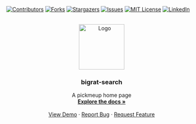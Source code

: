<div id="top"></div>

[![Contributors][contributors-shield]][contributors-url]
[![Forks][forks-shield]][forks-url]
[![Stargazers][stars-shield]][stars-url]
[![Issues][issues-shield]][issues-url]
[![MIT License][license-shield]][license-url]
[![LinkedIn][linkedin-shield]][linkedin-url]



<!-- PROJECT LOGO -->
<br />
<div align="center">
  <a href="https://github.com/nburnet1/bigrat-search">
    <img src="https://bigrat.monster/media/bigrat.png" alt="Logo" width="120" height="120">
  </a>

<h3 align="center">bigrat-search</h3>

  <p align="center">
    A pickmeup home page
    <br />
    <a href="https://github.com/nburnet1/bigrat-search"><strong>Explore the docs »</strong></a>
    <br />
    <br />
    <a href="https://github.com/nburnet1/bigrat-search">View Demo</a>
    ·
    <a href="https://github.com/nburnet1/bigrat-search/issues">Report Bug</a>
    ·
    <a href="https://github.com/nburnet1/bigrat-search/issues">Request Feature</a>
  </p>
</div>

[contributors-shield]: https://img.shields.io/github/contributors/nburnet1/bigrat-search.svg?style=for-the-badge
[contributors-url]: https://github.com/nburnet1/bigrat-search/graphs/contributors
[forks-shield]: https://img.shields.io/github/forks/nburnet1/bigrat-search.svg?style=for-the-badge
[forks-url]: https://github.com/nburnet1/bigrat-search/network/members
[stars-shield]: https://img.shields.io/github/stars/nburnet1/bigrat-search.svg?style=for-the-badge
[stars-url]: https://github.com/nburnet1/bigrat-search/stargazers
[issues-shield]: https://img.shields.io/github/issues/nburnet1/bigrat-search.svg?style=for-the-badge
[issues-url]: https://github.com/nburnet1/bigrat-search/issues
[license-shield]: https://img.shields.io/github/license/nburnet1/bigrat-search.svg?style=for-the-badge
[license-url]: https://github.com/nburnet1/bigrat-search/blob/master/LICENSE.txt
[linkedin-shield]: https://img.shields.io/badge/-LinkedIn-black.svg?style=for-the-badge&logo=linkedin&colorB=555
[linkedin-url]: https://linkedin.com/in/nburnet1
